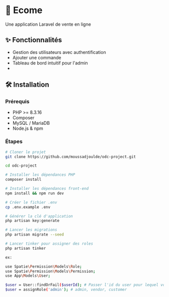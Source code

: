 # 🚀 Ecome

Une application Laravel de vente en ligne

## ✨ Fonctionnalités
- Gestion des utilisateurs avec authentification
- Ajouter une commande
- Tableau de bord intuitif pour l'admin
- 

## 🛠️ Installation

### Prérequis
- PHP >= 8.3.16
- Composer
- MySQL / MariaDB
- Node.js & npm

### Étapes
```bash
# Cloner le projet
git clone https://github.com/moussadjoulde/odc-project.git

cd odc-project

# Installer les dépendances PHP
composer install

# Installer les dépendances front-end
npm install && npm run dev

# Créer le fichier .env
cp .env.example .env

# Générer la clé d'application
php artisan key:generate

# Lancer les migrations
php artisan migrate --seed

# Lancer tinker pour assigner des roles
php artisan tinker

ex: 

use Spatie\Permission\Models\Role;
use Spatie\Permission\Models\Permission;
use App\Models\User;

$user = User::findOrFail($userId); # Passer l'id du user pour lequel vous vous assigner le role
$user = assignRole('admin'); # admin, vendor, customer
